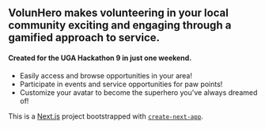 ## VolunHero makes volunteering in your local community exciting and engaging through a gamified approach to service. 
#### Created for the UGA Hackathon 9 in just one weekend.

- Easily access and browse opportunities in your area!
- Participate in events and service opportunities for paw points!
- Customize your avatar to become the superhero you've always dreamed of!

This is a [Next.js](https://nextjs.org/) project bootstrapped with [`create-next-app`](https://github.com/vercel/next.js/tree/canary/packages/create-next-app).
